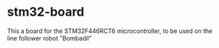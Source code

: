 # stm32-board

This a board for the STM32F446RCT6 microcontroller, to be used on the line follower robot "Bombadil"